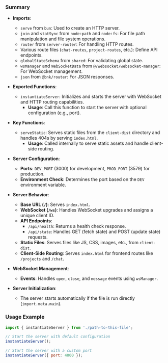 ### Summary

- **Imports**:
  - `serve` from `bun`: Used to create an HTTP server.
  - `join` and `statSync` from `node:path` and `node:fs`: For file path manipulation and file system operations.
  - `router` from `server-router`: For handling HTTP routes.
  - Various route files (`chat-routes`, `project-routes`, etc.): Define API endpoints.
  - `globalStateSchema` from `shared`: For validating global state.
  - `wsManager` and `WebSocketData` from `@/websocket/websocket-manager`: For WebSocket management.
  - `json` from `@bnk/router`: For JSON responses.

- **Exported Functions**:
  - `instantiateServer`: Initializes and starts the server with WebSocket and HTTP routing capabilities.
    - **Usage**: Call this function to start the server with optional configuration (e.g., port).

- **Key Functions**:
  - `serveStatic`: Serves static files from the `client-dist` directory and handles 404s by serving `index.html`.
    - **Usage**: Called internally to serve static assets and handle client-side routing.

- **Server Configuration**:
  - **Ports**: `DEV_PORT` (3000) for development, `PROD_PORT` (3579) for production.
  - **Environment Check**: Determines the port based on the `DEV` environment variable.

- **Server Behavior**:
  - **Base URL (`/`)**: Serves `index.html`.
  - **WebSocket (`/ws`)**: Handles WebSocket upgrades and assigns a unique client ID.
  - **API Endpoints**:
    - `/api/health`: Returns a health check response.
    - `/api/state`: Handles GET (fetch state) and POST (update state) requests.
  - **Static Files**: Serves files like JS, CSS, images, etc., from `client-dist`.
  - **Client-Side Routing**: Serves `index.html` for frontend routes like `/projects` and `/chat`.

- **WebSocket Management**:
  - **Events**: Handles `open`, `close`, and `message` events using `wsManager`.

- **Server Initialization**:
  - The server starts automatically if the file is run directly (`import.meta.main`).

### Usage Example

```javascript
import { instantiateServer } from './path-to-this-file';

// Start the server with default configuration
instantiateServer();

// Start the server with a custom port
instantiateServer({ port: 4000 });
```
